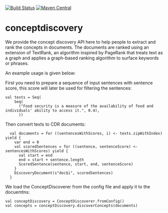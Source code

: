 [![Build Status](https://github.com/clulab/ConceptDiscovery/workflows/conceptdiscovery%20CI/badge.svg)](https://github.com/clulab/conceptdiscovery/actions)
[![Maven Central](https://img.shields.io/maven-central/v/org.clulab/conceptdiscovery_2.12?logo=apachemaven)](https://mvnrepository.com/artifact/org.clulab/conceptdiscovery)

# conceptdiscovery

We provide the concept discovery API here to help people to extract and rank the concepts in documents. The documents are ranked using an extension of
TextRank, an algorithm inspired by PageRank that treats text as a graph and applies a graph-based ranking algorithm to surface keywords or phrases.

An example usage is given below:

First you need to prepare a sequence of input sentences with sentence score, this score will later be used for filtering the sentences:
```
val texts = Seq(
    Seq(
      ("Food security is a measure of the availability of food and individuals' ability to access it.", 0.4),
      ))
```
Then convert texts to CDR documents:
```
  val documents = for ((sentencesWithScores, i) <- texts.zipWithIndex) yield {
    var end = 0
    val scoredSentences = for ((sentence, sentenceScore) <- sentencesWithScores) yield {
      val start = end
      end = start + sentence.length
      ScoredSentence(sentence, start, end, sentenceScore)
    }
    DiscoveryDocument(s"doc$i", scoredSentences)
  }
```
We load the ConceptDiscoverer from the config file and apply it to the docuemtns:
```  
val conceptDiscovery = ConceptDiscoverer.fromConfig()
val concepts = conceptDiscovery.discoverConcepts(documents)
```
